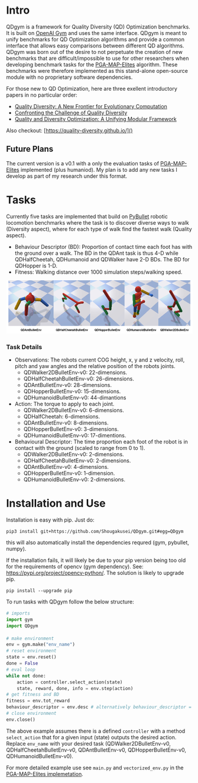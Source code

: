 # Intro

QDgym is a framework for Quality Diversity (QD) Optimization benchmarks. It is built on [OpenAI Gym](https://github.com/openai/gym) and uses the same interface. QDgym is meant to unify benchmarks for QD Optimization algorithms and provide a common interface that allows easy comparisons between different QD algorithms. QDgym was born out of the desire to not perpetuate the creation of new benchmarks that are difficult/impossible to use for other researchers when developing benchmark tasks for the [PGA-MAP-Elites](https://github.com/ollenilsson19/PGA-MAP-Elites) algorithm. These benchmarks were therefore implemented as this stand-alone open-source module with no proprietary software dependencies.

For those new to QD Optimization, here are three exellent introductory papers in no particular order:

+ [Quality Diversity: A New Frontier for Evolutionary Computation](http://eplex.cs.ucf.edu/papers/pugh_frontiers16.pdf)
+ [Confronting the Challenge of Quality Diversity](https://eplex.cs.ucf.edu/papers/pugh_gecco15.pdf)
+ [Quality and Diversity Optimization: A Unifying Modular Framework](https://arxiv.org/pdf/1708.09251.pdf)

Also checkout: [https://quality-diversity.github.io/]()

## Future Plans
The current version is a v0.1 with a only the evaluation tasks of [PGA-MAP-Elites](https://github.com/ollenilsson19/PGA-MAP-Elites) implemented (plus humaniod). My plan is to add any new tasks I develop as part of my research under this format. 

# Tasks

Currently five tasks are implemented that build on [PyBullet](https://github.com/bulletphysics/bullet3/tree/master/examples/pybullet) robotic locomotion benchmarks where the task is to discover diverse ways to walk (Diversity aspect), where for each type of walk find the fastest walk (Quality aspect).

+ Behaviour Descriptor (BD): Proportion of contact time each foot has with the ground over a walk. The BD in the QDAnt task is thus 4-D while QDHalfCheetah, QDHumanoid and QDWalker have 2-D BDs. The BD for QDHopper is 1-D.
+ Fitness: Walking distance over 1000 simulation steps/walking speed.


<p align="center">
<img style="float: center;" src="fig/QD_envs2.png" width="865">
</p>


### Task Details
+ Observations: The robots current COG height, x, y and z velocity, roll, pitch
and yaw angles and the relative position of the robots joints.
    + QDWalker2DBulletEnv-v0: 22-dimensions.
    + QDHalfCheetahBulletEnv-v0: 26-dimensions.
    + QDAntBulletEnv-v0: 28-dimensions.
    + QDHopperBulletEnv-v0: 15-dimensions.
    + QDHumanoidBulletEnv-v0: 44-dimantions
+ Action: The torque to apply to each joint.
    + QDWalker2DBulletEnv-v0: 6-dimensions.
    + QDHalfCheetah: 6-dimensions.
    + QDAntBulletEnv-v0: 8-dimensions.
    + QDHopperBulletEnv-v0: 3-dimensions.
    + QDHumanoidBulletEnv-v0: 17-dimentions.
+ Behavioural Descriptor: The time proportion each foot of the robot is in contact with the ground (scaled to range from 0 to 1).
    + QDWalker2DBulletEnv-v0: 2-dimensions.
    + QDHalfCheetahBulletEnv-v0: 2-dimensions.
    + QDAntBulletEnv-v0: 4-dimensions.
    + QDHopperBulletEnv-v0: 1-dimension.
    + QDHumanoidBulletEnv-v0: 2-dimensions.


# Installation and Use

Installation is easy with pip. Just do:

```
pip3 install git+https://github.com/Shougakusei/QDgym.git#egg=QDgym
```

this will also automatically install the dependencies requred (gym, pybullet, numpy).

If the installation fails, it will likely be due to your pip version being too old for the requirements of opencv (gym dependency). See: https://pypi.org/project/opencv-python/. The solution is likely to upgrade pip.

```
pip install --upgrade pip
```

To run tasks with QDgym follow the below structure: 

``` python
# imports
import gym
import QDgym

# make environment
env = gym.make("env_name")
# reset environment
state = env.reset()
done = False
# eval loop
while not done: 
    action = controller.select_action(state)
    state, reward, done, info = env.step(action) 
# get fitness and BD
fitness = env.tot_reward
behaviour_descriptor = env.desc # alternatively behaviour_descriptor = info["bc"] for compatability with the code released for MAP-Elites-ES
# close environment
env.close()
```

The above example assumes there is a defined `controller` with a method `select_action` that for a given input (state) outputs the desired action. Replace `env_name` with your desired task (QDWalker2DBulletEnv-v0, QDHalfCheetahBulletEnv-v0, QDAntBulletEnv-v0, QDHopperBulletEnv-v0, QDHumanoidBulletEnv-v0).

For more detailed example use see `main.py` and `vectorized_env.py` in the [PGA-MAP-Elites implemetation](https://github.com/ollenilsson19/PGA-MAP-Elites).

